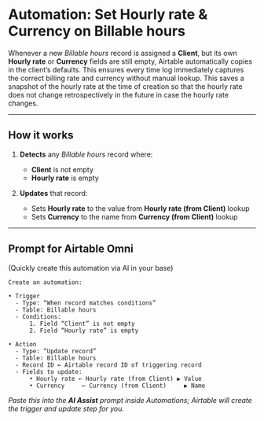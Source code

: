 <script setup lang="ts">
import ScrollableScreenshot from '../components/ScrollableScreenshot.vue';
</script>

# Automation: Set Hourly rate & Currency on Billable hours

Whenever a new *Billable hours* record is assigned a **Client**, but its own **Hourly rate** or **Currency** fields are still empty, Airtable automatically copies in the client’s defaults. This ensures every time log immediately captures the correct billing rate and currency without manual lookup. This saves a snapshot of the hourly rate at the time of creation so that the hourly rate does not change retrospectively in the future in case the hourly rate changes.

<ScrollableScreenshot src="/automations/billable-hours-set-hourly-rate.png" />

---

## How it works

1. **Detects** any *Billable hours* record where:

   * **Client** is not empty
   * **Hourly rate** is empty
2. **Updates** that record:

   * Sets **Hourly rate** to the value from **Hourly rate (from Client)** lookup
   * Sets **Currency** to the name from **Currency (from Client)** lookup

---

## Prompt for Airtable Omni

(Quickly create this automation via AI in your base)

```text
Create an automation:

• Trigger
  - Type: “When record matches conditions”
  - Table: Billable hours
  - Conditions:
      1. Field “Client” is not empty
      2. Field “Hourly rate” is empty

• Action
  - Type: “Update record”
  - Table: Billable hours
  - Record ID ← Airtable record ID of triggering record
  - Fields to update:
      • Hourly rate ← Hourly rate (from Client) ▶ Value
      • Currency     ← Currency (from Client)     ▶ Name
```

*Paste this into the **AI Assist** prompt inside Automations; Airtable will create the trigger and update step for you.*
